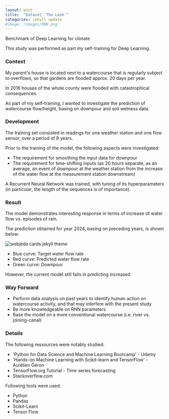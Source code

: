 ```yaml
---
layout: post
title:  "Dataset 'The Look'"
categories: jekyll update
#image: /images/RNN.png
---
```


Benchmark of Deep Learning for climate

This study was performed as part my self-training for Deep Learning.

<h3>Context</h3>

My parent's house is located next to a watercourse that is regularly subject to overflows, so that gardens are flooded approx. 20 days per year.

In 2016 houses of the whole county were flooded with catastrophical consequences.

As part of my self-training, I wanted to investigate the prediction of watercourse flow/height, basing on downpour and soil wetness data.


<h3>Development</h3>

The training set consisted in readings for one weather station and one flow sensor, over a period of 8 years.

Prior to the training of the model, the following aspects were investigated:
<ul class="list-group">
  <li class="list-group-item">The requirement for smoothing the input data for downpour</li>
  <li class="list-group-item">The requirement for time-shifting inputs (as 20 hours separate, as an average, an event of downpour at the weather station from the increase of the water flow at the measurement station downstream)</li>
</ul>

<div class="mt20"></div>

A Recurrent Neural Network was trained, with tuning of its hyperparameters (in particular, the length of the sequences is of importance).

<h3>Result</h3>

The model demonstrates interesting response in terms of increase of water flow vs. episodes of rain.

The prediction obtained for year 2024, basing on preceding years, is shown below:

![webjeda cards jekyll theme]({{site.baseurl}}/images/RNN.png)
<div class="mt20"></div>

<ul class="list-group">
  <li class="list-group-item">Blue curve: Target water flow rate</li>
  <li class="list-group-item">Red curve: Predicted water flow rate</li>
  <li class="list-group-item">Green curve: Downpour</li>
</ul>

<div class="mt20"></div>

However, the current model still fails in predicting increased  

<h3>Way Forward</h3>

<ul class="list-group">
  <li class="list-group-item">Perform data analysis on past years to identify human action on watercourse activity, and that may interfere with the present study</li>
  <li class="list-group-item">Be more knowledgeable on RNN parameters</li>
  <li class="list-group-item">Base the model on a more conventional watercourse (i.e. river vs. joining-canal)</li>
</ul>

<div class="mt20"></div>

<h3>Details</h3>

The following ressources were notably studied:
<ul class="list-group">
  <li class="list-group-item">'Python for Data Science and Machine Learning Bootcamp' - Udemy</li>
  <li class="list-group-item">'Hands-on Machine Learning with Scikit-learn and TensorFlow' - Aurélien Géron</li>
  <li class="list-group-item">TensorFlow.org Tutorial - Time series forecasting</li>
  <li class="list-group-item">Stackoverflow.com</li>
</ul>

<div class="mt20"></div>

Following tools were used:
<ul class="list-group">
  <li class="list-group-item">Python</li>
  <li class="list-group-item">Pandas</li>
  <li class="list-group-item">Scikit-Learn</li>
  <li class="list-group-item">Tensor Flow</li>
</ul>